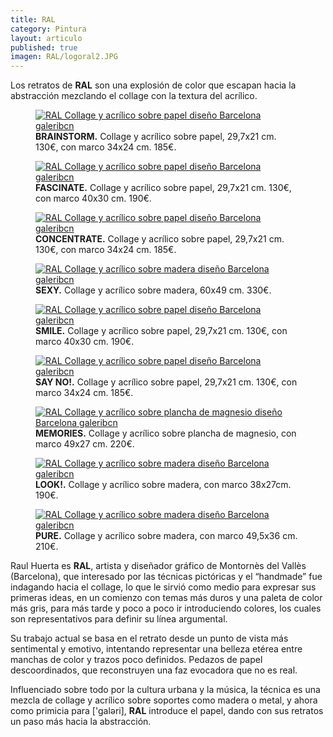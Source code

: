 ```yaml
---
title: RAL
category: Pintura
layout: articulo
published: true
imagen: RAL/logoral2.JPG
---
```

Los retratos de **RAL** son una explosión de color que escapan hacia la abstracción mezclando el collage con la textura del acrílico.

<div class="figure-group">
<figure>
	<a href="/images/RAL/brainstorm.jpg"><img src="/images/RAL/brainstorm.jpg" alt="RAL Collage y acrílico sobre papel diseño Barcelona galeribcn"></a>
	<figcaption><b>BRAINSTORM.</b>
Collage y acrílico sobre papel, 29,7x21 cm. 130€, con marco 34x24 cm. 185€.</figcaption>
</figure>

<figure>
	<a href="/images/RAL/fascinate.jpg"><img src="/images/RAL/fascinate.jpg" alt="RAL Collage y acrílico sobre papel diseño Barcelona galeribcn"></a>
<figcaption><b>FASCINATE.</b> 
Collage y acrílico sobre papel, 29,7x21 cm. 130€, con marco 40x30 cm. 190€.</figcaption>
</figure>

<figure>
	<a href="/images/RAL/concentrate.jpg"><img src="/images/RAL/concentrate.jpg" alt="RAL Collage y acrílico sobre papel diseño Barcelona galeribcn"></a>
<figcaption><b>CONCENTRATE.</b> 
Collage y acrílico sobre papel, 29,7x21 cm. 130€, con marco 34x24 cm. 185€.</figcaption>
</figure>
</div>

<div class="figure-group">
<figure>
	<a href="/images/RAL/sexy.jpg"><img src="/images/RAL/sexy.jpg" alt="RAL Collage y acrílico sobre madera diseño Barcelona galeribcn"></a>
	<figcaption><b>SEXY.</b>
Collage y acrílico sobre madera, 60x49 cm. 330€.</figcaption>
</figure>

<figure>
	<a href="/images/RAL/smile.jpg"><img src="/images/RAL/smile.jpg" alt="RAL Collage y acrílico sobre papel diseño Barcelona galeribcn"></a>
<figcaption><b>SMILE.</b> 
Collage y acrílico sobre papel, 29,7x21 cm. 130€, con marco 40x30 cm. 190€.</figcaption>
</figure>

<figure>
	<a href="/images/RAL/say no.jpg"><img src="/images/RAL/say no.jpg" alt="RAL Collage y acrílico sobre papel diseño Barcelona galeribcn"></a>
<figcaption><b>SAY NO!.</b> 
Collage y acrílico sobre papel, 29,7x21 cm. 130€, con marco 34x24 cm. 185€.</figcaption>
</figure>
</div>

<div class="figure-group">
<figure>
	<a href="/images/RAL/memories.jpg"><img src="/images/RAL/memories.jpg" alt="RAL Collage y acrílico sobre plancha de magnesio diseño Barcelona galeribcn"></a>
	<figcaption><b>MEMORIES.</b>
Collage y acrílico sobre plancha de magnesio, con marco 49x27 cm. 220€.</figcaption>
</figure>

<figure>
	<a href="/images/RAL/look.jpg"><img src="/images/RAL/look.jpg" alt="RAL Collage y acrílico sobre madera diseño Barcelona galeribcn"></a>
<figcaption><b>LOOK!.</b> 
Collage y acrílico sobre madera, con marco 38x27cm. 190€.</figcaption>
</figure>

<figure>
	<a href="/images/RAL/pure.jpg"><img src="/images/RAL/pure.jpg" alt="RAL Collage y acrílico sobre madera diseño Barcelona galeribcn"></a>
<figcaption><b>PURE.</b> 
Collage y acrílico sobre madera, con marco 49,5x36 cm. 210€.</figcaption>
</figure>
</div>

Raul Huerta es **RAL**,  artista y diseñador gráfico de Montornès del Vallès (Barcelona), que interesado por las técnicas pictóricas y el “handmade” fue indagando hacia el collage, lo que le sirvió como medio para expresar sus primeras ideas, en un comienzo con temas más duros y una paleta de color más gris, para más tarde y poco a poco ir introduciendo colores, los cuales son representativos para definir su línea argumental.

Su trabajo actual se basa en el retrato desde un punto de vista más sentimental y emotivo, intentando representar una belleza etérea entre manchas de color y trazos poco definidos. Pedazos de papel descoordinados, que reconstruyen una faz evocadora que no es real.

Influenciado sobre todo por la cultura urbana y la música, la técnica  es una mezcla de collage y acrílico sobre soportes como madera o metal, y  ahora como primicia para ['galəri], **RAL** introduce el papel, dando con sus retratos un paso más hacia la abstracción.


